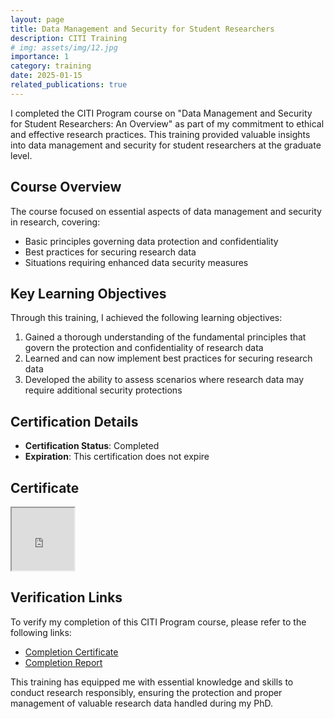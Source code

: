 ```yaml
---
layout: page
title: Data Management and Security for Student Researchers
description: CITI Training
# img: assets/img/12.jpg
importance: 1
category: training
date: 2025-01-15
related_publications: true
---
```



I completed the CITI Program course on "Data Management and Security for Student Researchers: An Overview" as part of my commitment to ethical and effective research practices. This training provided valuable insights into data management and security for student researchers at the graduate level.

## Course Overview

The course focused on essential aspects of data management and security in research, covering:

<ul>
  <li>Basic principles governing data protection and confidentiality</li>
  <li>Best practices for securing research data</li>
  <li>Situations requiring enhanced data security measures</li>
</ul>

## Key Learning Objectives

Through this training, I achieved the following learning objectives:

<ol>
  <li>Gained a thorough understanding of the fundamental principles that govern the protection and confidentiality of research data</li>
  <li>Learned and can now implement best practices for securing research data</li>
  <li>Developed the ability to assess scenarios where research data may require additional security protections</li>
</ol>

## Certification Details

<ul>
  <li><strong>Certification Status</strong>: Completed</li>
  <li><strong>Expiration</strong>: This certification does not expire</li>
</ul>

## Certificate

<iframe src="https://drive.google.com/file/d/1uFt2gKYDFeplSYdK24hh9WAKzv46qNXc/preview#view=Fit&embedded=true&toolbar=0&statusbar=0&messages=0&navpanes=0&scrollbar=0" allow="autoplay style="border: none;" width ="100vh" height= "100vh""></iframe>

## Verification Links

To verify my completion of this CITI Program course, please refer to the following links:

<ul>
  <li><a href="https://www.citiprogram.org/verify/?w912bbac1-35b4-4bdd-8081-4597a3c0cf77-67305246">Completion Certificate</a></li>
  <li><a href="https://www.citiprogram.org/verify/?kf95f9674-0532-4a08-baf0-a94e19ae5443-67305246">Completion Report</a></li>
</ul>

This training has equipped me with essential knowledge and skills to conduct research responsibly, ensuring the protection and proper management of valuable research data handled during my PhD.
